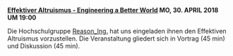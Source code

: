 **[Effektiver Altruismus - Engineering a Better World](https://www.facebook.com/events/375114162978914/) MO, 30. APRIL 2018 UM 19:00**

Die Hochschulgruppe [Reason_Ing.](https://www.facebook.com/reasoningstuttgart/?hc_ref=ARS0FG_0yK4HSz0J8eoT7sYtQNUIwJaItMA_CxEQaW2WVKR9v-7xYGzkALHml_Zx4lc) hat uns eingeladen ihnen den Effektiven Altruismus vorzustellen. Die Veranstaltung gliedert sich in Vortrag (45 min) und Diskussion (45 min).

